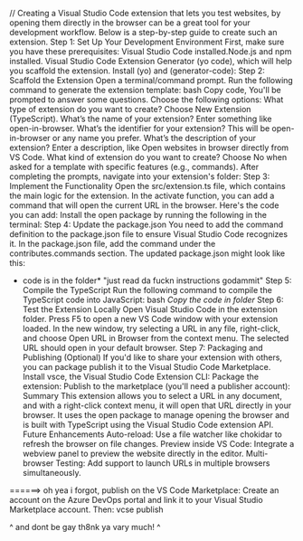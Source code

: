 // Creating a Visual Studio Code extension that lets you test websites, 
by opening them directly in the browser can be a great tool for your development workflow. 
Below is a step-by-step guide to create such an extension. Step 1: Set Up Your Development 
Environment First, make sure you have these prerequisites:
Visual Studio Code installed.Node.js and npm installed.
Visual Studio Code Extension Generator (yo code), which will help you scaffold the extension.
Install (yo) and (generator-code): Step 2: Scaffold the Extension
Open a terminal/command prompt. Run the following command to generate the extension template:
bash Copy code, You'll be prompted to answer some questions. Choose the following options:
What type of extension do you want to create? Choose New Extension (TypeScript).
What’s the name of your extension? Enter something like open-in-browser.
What’s the identifier for your extension? This will be open-in-browser or any name you prefer.
What’s the description of your extension? Enter a description, like Open websites in browser directly from VS Code.
What kind of extension do you want to create? Choose No when asked for a template with specific features (e.g., commands).
After completing the prompts, navigate into your extension's folder:
Step 3: Implement the Functionality Open the src/extension.ts file, which contains the main logic for the extension.
In the activate function, you can add a command that will open the current URL in the browser. Here's the code you can add:
Install the open package by running the following in the terminal:
Step 4: Update the package.json You need to add the command definition to the package.json file to ensure Visual Studio Code recognizes it.
In the package.json file, add the command under the contributes.commands section. The updated package.json might look like this:
* code is in the folder* "just read da fuckn instructions godammit"
Step 5: Compile the TypeScript Run the following command to compile the TypeScript code into JavaScript:
bash *Copy the code in folder* Step 6: Test the Extension Locally Open Visual Studio Code in the extension folder.
Press F5 to open a new VS Code window with your extension loaded.
In the new window, try selecting a URL in any file, right-click, and choose Open URL in Browser from the context menu.
The selected URL should open in your default browser.
Step 7: Packaging and Publishing (Optional) If you'd like to share your extension with others,
you can package publish it to the Visual Studio Code Marketplace.
Install vsce, the Visual Studio Code Extension CLI: 
Package the extension: Publish to the marketplace (you'll need a publisher account):
Summary This extension allows you to select a URL in any document,
and with a right-click context menu, it will open that URL directly in your browser.
It uses the open package to manage opening the browser and is built with TypeScript using the Visual Studio Code extension API. Future Enhancements
Auto-reload: Use a file watcher like chokidar to refresh the browser on file changes.
Preview inside VS Code: Integrate a webview panel to preview the website directly in the editor.
Multi-browser Testing: Add support to launch URLs in multiple browsers simultaneously.

======> oh yea i forgot, publish on the VS Code Marketplace: Create an account on the Azure DevOps portal and link it to your Visual Studio Marketplace account. Then: vcse publish 
  
  ^ and dont be gay th8nk ya vary much! ^ 


